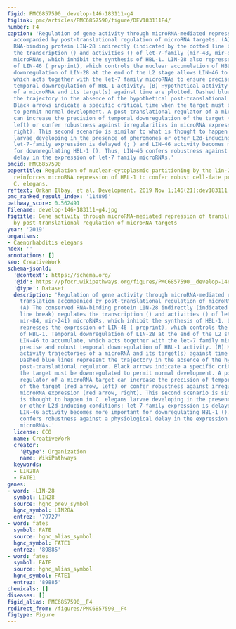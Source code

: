 ```yaml
---
figid: PMC6857590__develop-146-183111-g4
figlink: pmc/articles/PMC6857590/figure/DEV183111F4/
number: F4
caption: 'Regulation of gene activity through microRNA-mediated repression of translation
  accompanied by post-translational regulation of microRNA targets. (A) The conserved
  RNA-binding protein LIN-28 indirectly (indicated by the dotted line break) regulates
  the transcription () and activities () of let-7-family (mir-48, mir-84, mir-241)
  microRNAs, which inhibit the synthesis of HBL-1. LIN-28 also represses the expression
  of LIN-46 ( preprint), which controls the nuclear accumulation of HBL-1. Temporal
  downregulation of LIN-28 at the end of the L2 stage allows LIN-46 to accumulate,
  which acts together with the let-7 family microRNAs to ensure precise and robust
  temporal downregulation of HBL-1 activity. (B) Hypothetical activity trajectories
  of a microRNA and its target(s) against time are plotted. Dashed blue lines represent
  the trajectory in the absence of the hypothetical post-translational regulator.
  Black arrows indicate a specific critical time when the target must be downregulated
  to permit normal development. A post-translational regulator of a microRNA target
  can increase the precision of temporal downregulation of the target (red arrow,
  left) or confer robustness against irregularities in microRNA expression (red arrow,
  right). This second scenario is similar to what is thought to happen in C. elegans
  larvae developing in the presence of pheromones or other L2d-inducing conditions:
  let-7-family expression is delayed (; ) and LIN-46 activity becomes more important
  for downregulating HBL-1 (). Thus, LIN-46 confers robustness against a physiological
  delay in the expression of let-7 family microRNAs.'
pmcid: PMC6857590
papertitle: Regulation of nuclear-cytoplasmic partitioning by the lin-28-lin-46 pathway
  reinforces microRNA repression of HBL-1 to confer robust cell-fate progression in
  C. elegans.
reftext: Orkan Ilbay, et al. Development. 2019 Nov 1;146(21):dev183111.
pmc_ranked_result_index: '114895'
pathway_score: 0.562491
filename: develop-146-183111-g4.jpg
figtitle: Gene activity through microRNA-mediated repression of translation accompanied
  by post-translational regulation of microRNA targets
year: '2019'
organisms:
- Caenorhabditis elegans
ndex: ''
annotations: []
seo: CreativeWork
schema-jsonld:
  '@context': https://schema.org/
  '@id': https://pfocr.wikipathways.org/figures/PMC6857590__develop-146-183111-g4.html
  '@type': Dataset
  description: 'Regulation of gene activity through microRNA-mediated repression of
    translation accompanied by post-translational regulation of microRNA targets.
    (A) The conserved RNA-binding protein LIN-28 indirectly (indicated by the dotted
    line break) regulates the transcription () and activities () of let-7-family (mir-48,
    mir-84, mir-241) microRNAs, which inhibit the synthesis of HBL-1. LIN-28 also
    represses the expression of LIN-46 ( preprint), which controls the nuclear accumulation
    of HBL-1. Temporal downregulation of LIN-28 at the end of the L2 stage allows
    LIN-46 to accumulate, which acts together with the let-7 family microRNAs to ensure
    precise and robust temporal downregulation of HBL-1 activity. (B) Hypothetical
    activity trajectories of a microRNA and its target(s) against time are plotted.
    Dashed blue lines represent the trajectory in the absence of the hypothetical
    post-translational regulator. Black arrows indicate a specific critical time when
    the target must be downregulated to permit normal development. A post-translational
    regulator of a microRNA target can increase the precision of temporal downregulation
    of the target (red arrow, left) or confer robustness against irregularities in
    microRNA expression (red arrow, right). This second scenario is similar to what
    is thought to happen in C. elegans larvae developing in the presence of pheromones
    or other L2d-inducing conditions: let-7-family expression is delayed (; ) and
    LIN-46 activity becomes more important for downregulating HBL-1 (). Thus, LIN-46
    confers robustness against a physiological delay in the expression of let-7 family
    microRNAs.'
  license: CC0
  name: CreativeWork
  creator:
    '@type': Organization
    name: WikiPathways
  keywords:
  - LIN28A
  - FATE1
genes:
- word: -LIN-28
  symbol: LIN28
  source: hgnc_prev_symbol
  hgnc_symbol: LIN28A
  entrez: '79727'
- word: fates
  symbol: FATE
  source: hgnc_alias_symbol
  hgnc_symbol: FATE1
  entrez: '89885'
- word: fates
  symbol: FATE
  source: hgnc_alias_symbol
  hgnc_symbol: FATE1
  entrez: '89885'
chemicals: []
diseases: []
figid_alias: PMC6857590__F4
redirect_from: /figures/PMC6857590__F4
figtype: Figure
---
```

